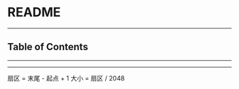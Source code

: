 # README

<!-- Document info -->

---

## Table of Contents

<!-- vim-markdown-toc GFM -->

<!-- vim-markdown-toc -->

---

<!-- Object info -->

---

扇区 = 末尾 - 起点 + 1
大小 = 扇区 / 2048
